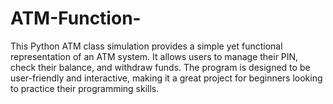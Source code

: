 # ATM-Function-
This Python ATM class simulation provides a simple yet functional representation of an ATM system. It allows users to manage their PIN, check their balance, and withdraw funds. The program is designed to be user-friendly and interactive, making it a great project for beginners looking to practice their programming skills.
